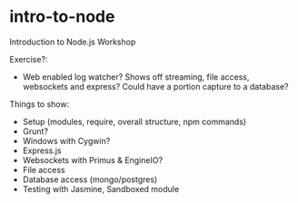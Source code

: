 intro-to-node
=============

Introduction to Node.js Workshop

Exercise?:
- Web enabled log watcher? Shows off streaming, file access, websockets and express? Could have a portion capture to a database?

Things to show:
- Setup (modules, require, overall structure, npm commands)
- Grunt?
- Windows with Cygwin?
- Express.js
- Websockets with Primus & EngineIO?
- File access
- Database access (mongo/postgres)
- Testing with Jasmine, Sandboxed module
